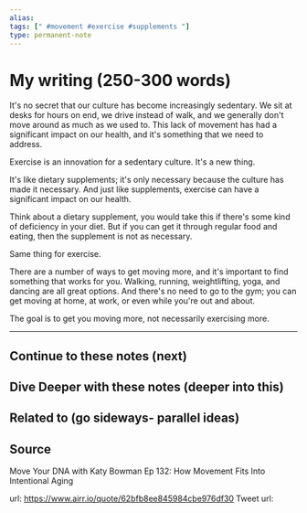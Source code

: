 ```yaml
---
alias: 
tags: [" #movement #exercise #supplements "]
type: permanent-note
---
```


# My writing (250-300 words)

It's no secret that our culture has become increasingly sedentary. We sit at desks for hours on end, we drive instead of walk, and we generally don't move around as much as we used to. This lack of movement has had a significant impact on our health, and it's something that we need to address.

Exercise is an innovation for a sedentary culture. It's a new thing.

It's like dietary supplements; it's only necessary because the culture has made it necessary. And just like supplements, exercise can have a significant impact on our health.

Think about a dietary supplement, you would take this if there's some kind of deficiency in your diet. But if you can get it through regular food and eating, then the supplement is not as necessary.

Same thing for exercise.

There are a number of ways to get moving more, and it's important to find something that works for you. Walking, running, weightlifting, yoga, and dancing are all great options. And there's no need to go to the gym; you can get moving at home, at work, or even while you're out and about.

The goal is to get you moving more, not necessarily exercising more.

---
## Continue to these notes (next)

## Dive Deeper with these notes (deeper into this)
		
## Related to (go sideways- parallel ideas)
	
## Source
Move Your DNA with Katy Bowman
Ep 132: How Movement Fits Into Intentional Aging

url: https://www.airr.io/quote/62bfb8ee845984cbe976df30
Tweet url: 
